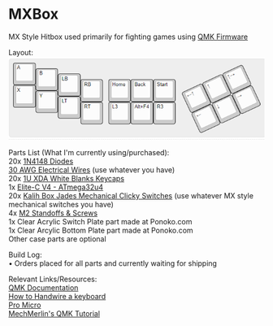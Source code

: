 # MXBox 
MX Style Hitbox used primarily for fighting games using [QMK Firmware](https://docs.qmk.fm/)

Layout:
<br /> ![](RawKeyboardLayout/layout.png)

Parts List (What I'm currently using/purchased):
<br /> 20x [1N4148 Diodes](https://www.newark.com/on-semiconductor/1n4148tr/small-signal-diode-100v-200ma/dp/05R0353?CMP=AFC-OP)
<br /> [30 AWG Electrical Wires](https://www.amazon.com/StrivedayTM-Flexible-Silicone-electronic-electrics/dp/B01KQ2JNLI/ref=sr_1_5?dchild=1&keywords=30+awg&qid=1610095320&sr=8-5)
(use whatever you have)
<br /> 20x [1U XDA White Blanks Keycaps](https://www.amazon.com/gp/product/B08DHDPHBF/ref=ewc_pr_img_2?smid=A1G2DAU9UMKTBG&psc=1)
<br /> 1x [Elite-C V4 - ATmega32u4](https://keeb.io/collections/frontpage/products/elite-c-low-profile-version-usb-c-pro-micro-replacement-atmega32u4)
<br /> 20x [Kalih Box Jades Mechanical Clicky Switches](https://kbdfans.com/products/novelkeys-x-kailh-box-thick-clicks-navy-jade)
(use whatever MX style mechanical switches you have)
<br /> 4x [M2 Standoffs & Screws](https://keeb.io/products/m2-screws-and-standoffs)
<br /> 1x Clear Acrylic Switch Plate part made at Ponoko.com
<br /> 1x Clear Arcylic Bottom Plate part made at Ponoko.com
<br /> Other case parts are optional

Build Log:
<br /> • Orders placed for all parts and currently waiting for shipping

Relevant Links/Resources:
<br /> [QMK Documentation](https://docs.qmk.fm/)
<br /> [How to Handwire a keyboard](https://www.youtube.com/watch?v=aFr8PEP5tlY)
<br /> [Pro Micro](https://deskthority.net/wiki/Arduino_Pro_Micro)
<br /> [MechMerlin's QMK Tutorial](https://www.youtube.com/watch?v=VR53Wo9Z960)

